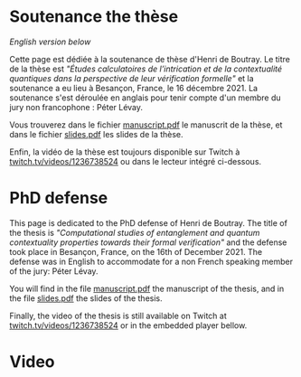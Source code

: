 # Soutenance the thèse
*English version below*

Cette page est dédiée à la soutenance de thèse d'Henri de Boutray. Le titre de la thèse est *"Études calculatoires de l’intrication et de la contextualité quantiques dans la perspective de leur vérification formelle"* et la soutenance a eu lieu à Besançon, France, le 16 décembre 2021. La soutenance s'est déroulée en anglais pour tenir compte d'un membre du jury non francophone : Péter Lévay.

Vous trouverez dans le fichier [manuscript.pdf](manuscript.pdf) le manuscrit de la thèse, et dans le fichier [slides.pdf](slides.pdf) les slides de la thèse.

Enfin, la vidéo de la thèse est toujours disponible sur Twitch à [twitch.tv/videos/1236738524](https://www.twitch.tv/videos/1236738524) ou dans le lecteur intégré ci-dessous.

# PhD defense

This page is dedicated to the PhD defense of Henri de Boutray. The title of the
thesis is *"Computational studies of entanglement and quantum contextuality
properties towards their formal verification"* and the defense took place in
Besançon, France, on the 16th of December 2021. The defense was in English to
accommodate for a non French speaking member of the jury: Péter Lévay.

You will find in the file [manuscript.pdf](manuscript.pdf) the manuscript of the
thesis, and in the file [slides.pdf](slides.pdf) the slides of the thesis.

Finally, the video of the thesis is still available on Twitch at 
[twitch.tv/videos/1236738524](https://www.twitch.tv/videos/1236738524) or in the
embedded player bellow.

# Video

<!-- Add a placeholder for the Twitch embed -->
<div id="twitch-embed"></div>

<!-- Load the Twitch embed script -->
<script src="https://player.twitch.tv/js/embed/v1.js"></script>

<!-- Create a Twitch.Player object. This will render within the placeholder div -->
<script type="text/javascript">
  new Twitch.Player("twitch-embed", {
    video: "1236738524",
    width: 700,
    height: 400
  });
</script>
